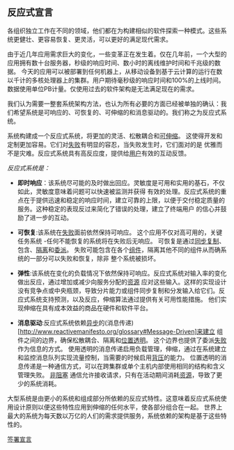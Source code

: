反应式宣言
----------------------

各组织独立工作在不同的领域，他们都在为构建相似的软件探索一种模式。这些系统更健壮、更容易恢复、更灵活，可以更好的满足现代需求。

由于近几年应用需求巨大的变化，一些变革正在发生着。仅在几年前，一个大型的应用拥有数十台服务器，秒级的响应时间、数小时的离线维护时间和千兆级的数据。 
今天的应用可以被部署到任何机器上，从移动设备到基于云计算的运行在数以千计的多核处理器上的集群。用户期待毫秒级的响应时间和100%的上线时间。
数据使用单位PB计量。仅使用过去的软件架构是无法满足现在的需求。

我们认为需要一整套系统架构方法，也认为所有必要的方面已经被单独的确认：我们希望系统是可响应的、可恢复的、可伸缩的和消息驱动的。我们称之为反应式系统。

系统构建成一个反应式系统，将更加的灵活、松散耦合和[可伸缩](http://www.reactivemanifesto.org/glossary#Scalability)。
这使得开发和定制更加容易。它们对[失败](http://www.reactivemanifesto.org/glossary#Failure)有明显的容忍，当失败发生时，它们面对的是
优雅而不是灾难。反应式系统具有高反应度，提供给[用户](http://www.reactivemanifesto.org/glossary#User)有效的互动反馈。

*反应式系统是：*

* <a name="Responsive"></a>**即时响应**：该系统尽可能的及时做出回应。灵敏度是可用和实用的基石，不仅如此，灵敏度意味着问题可以快速被监测并获得
有效的处理。反应式系统的重点在于提供迅速和稳定的响应时间，建立可靠的上限，以便于交付稳定质量的服务。这种稳定的表现反过来简化了错误的处理，建立了终端用户
的信心并鼓励了进一步的互动。

* <a name="Resilient"></a>**可恢复**:该系统在[失败](http://www.reactivemanifesto.org/glossary#Failure)面前依然保持可响应。
这个应用不仅对高可用的，关键任务系统 -任何不能恢复的系统将在失败后无响应。 
可恢复是通过[同步复制](http://www.reactivemanifesto.org/glossary#Replication)、包含、[隔离](http://www.reactivemanifesto.org/glossary#Isolation)和[委派](http://www.reactivemanifesto.org/glossary#Delegation)。
失败可能包含在各个[组件](http://www.reactivemanifesto.org/glossary#Component)，隔离其他不同的组件从而确系统的一部分可以失败和恢复，除非
整个系统被损坏。

* <a name="Elastic"></a>**弹性**:该系统在变化的负载情况下依然保持可响应。反应式系统对输入率的变化做出反应，通过增加或减少向服务分配的[资源](http://www.reactivemanifesto.org/glossary#Resource)
 应对这些输入。这样的实现设计没有竞争点或中央瓶颈，导致分片能力或组件同步复制和分发输入给它们。反应式系统支持预测，以及反应，伸缩算法通过提供有关可用性能措施。
 他们实现伸缩在具有成本效益的商品在硬件和软件平台。
 
* <a name="Message-Driven"></a>**消息驱动**:反应式系统依赖[异步](http://www.reactivemanifesto.org/glossary#Asynchronous)的(消息传递)[http://www.reactivemanifesto.org/glossary#Message-Driven]来建立
 组件之间的边界，确保松散耦合、隔离和[位置透明](http://www.reactivemanifesto.org/glossary#Location-Transparency)。
 这个边界也提供了委派[失败](http://www.reactivemanifesto.org/glossary#Failure)作为信息的方式。
 使用透明的消息传递启用负载管理，伸缩，通过在系统建立和监控消息队列实现流量控制，当需要的时候启用[背压](http://www.reactivemanifesto.org/glossary#Back-Pressure)的能力。
 位置透明的消息传递是一种通信方式，可以在跨集群或单个主机内部使用相同的结构和含义管理失败。
 [非阻塞](http://www.reactivemanifesto.org/glossary#Non-Blocking) 通信允许接收请求，只有在活动期间消耗[资源](http://www.reactivemanifesto.org/glossary#Resource)，导致了更少的系统消耗。
 
大型系统是由更小的系统和组成部分所依赖的反应式特性。这意味着反应式系统使用设计原则以便这些特性应用到伸缩的任何水平，使各部分组合在一起。
世界上最大的系统为每天数以万亿的人们的需求提供服务，系统依赖的架构是基于这些特性的。

[签署宣言](http://www.reactivemanifesto.org/#sign-button)
